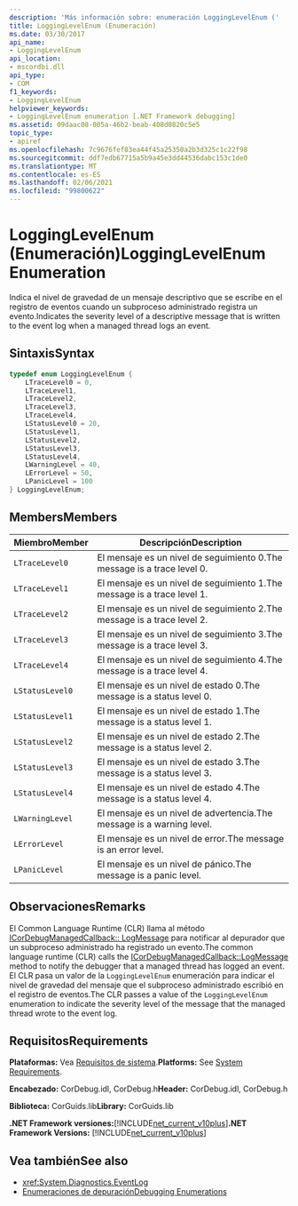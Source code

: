 ```yaml
---
description: 'Más información sobre: enumeración LoggingLevelEnum ('
title: LoggingLevelEnum (Enumeración)
ms.date: 03/30/2017
api_name:
- LoggingLevelEnum
api_location:
- mscordbi.dll
api_type:
- COM
f1_keywords:
- LoggingLevelEnum
helpviewer_keywords:
- LoggingLevelEnum enumeration [.NET Framework debugging]
ms.assetid: 09daac08-005a-46b2-beab-408d0820c5e5
topic_type:
- apiref
ms.openlocfilehash: 7c9676fef83ea44f45a25350a2b3d325c1c22f98
ms.sourcegitcommit: ddf7edb67715a5b9a45e3dd44536dabc153c1de0
ms.translationtype: MT
ms.contentlocale: es-ES
ms.lasthandoff: 02/06/2021
ms.locfileid: "99800622"
---
```

# <a name="logginglevelenum-enumeration"></a><span data-ttu-id="d0a40-103">LoggingLevelEnum (Enumeración)</span><span class="sxs-lookup"><span data-stu-id="d0a40-103">LoggingLevelEnum Enumeration</span></span>

<span data-ttu-id="d0a40-104">Indica el nivel de gravedad de un mensaje descriptivo que se escribe en el registro de eventos cuando un subproceso administrado registra un evento.</span><span class="sxs-lookup"><span data-stu-id="d0a40-104">Indicates the severity level of a descriptive message that is written to the event log when a managed thread logs an event.</span></span>  
  
## <a name="syntax"></a><span data-ttu-id="d0a40-105">Sintaxis</span><span class="sxs-lookup"><span data-stu-id="d0a40-105">Syntax</span></span>  
  
```cpp  
typedef enum LoggingLevelEnum {  
    LTraceLevel0 = 0,  
    LTraceLevel1,  
    LTraceLevel2,  
    LTraceLevel3,  
    LTraceLevel4,  
    LStatusLevel0 = 20,  
    LStatusLevel1,  
    LStatusLevel2,  
    LStatusLevel3,  
    LStatusLevel4,  
    LWarningLevel = 40,  
    LErrorLevel = 50,  
    LPanicLevel = 100  
} LoggingLevelEnum;  
```  
  
## <a name="members"></a><span data-ttu-id="d0a40-106">Members</span><span class="sxs-lookup"><span data-stu-id="d0a40-106">Members</span></span>  
  
|<span data-ttu-id="d0a40-107">Miembro</span><span class="sxs-lookup"><span data-stu-id="d0a40-107">Member</span></span>|<span data-ttu-id="d0a40-108">Descripción</span><span class="sxs-lookup"><span data-stu-id="d0a40-108">Description</span></span>|  
|------------|-----------------|  
|`LTraceLevel0`|<span data-ttu-id="d0a40-109">El mensaje es un nivel de seguimiento 0.</span><span class="sxs-lookup"><span data-stu-id="d0a40-109">The message is a trace level 0.</span></span>|  
|`LTraceLevel1`|<span data-ttu-id="d0a40-110">El mensaje es un nivel de seguimiento 1.</span><span class="sxs-lookup"><span data-stu-id="d0a40-110">The message is a trace level 1.</span></span>|  
|`LTraceLevel2`|<span data-ttu-id="d0a40-111">El mensaje es un nivel de seguimiento 2.</span><span class="sxs-lookup"><span data-stu-id="d0a40-111">The message is a trace level 2.</span></span>|  
|`LTraceLevel3`|<span data-ttu-id="d0a40-112">El mensaje es un nivel de seguimiento 3.</span><span class="sxs-lookup"><span data-stu-id="d0a40-112">The message is a trace level 3.</span></span>|  
|`LTraceLevel4`|<span data-ttu-id="d0a40-113">El mensaje es un nivel de seguimiento 4.</span><span class="sxs-lookup"><span data-stu-id="d0a40-113">The message is a trace level 4.</span></span>|  
|`LStatusLevel0`|<span data-ttu-id="d0a40-114">El mensaje es un nivel de estado 0.</span><span class="sxs-lookup"><span data-stu-id="d0a40-114">The message is a status level 0.</span></span>|  
|`LStatusLevel1`|<span data-ttu-id="d0a40-115">El mensaje es un nivel de estado 1.</span><span class="sxs-lookup"><span data-stu-id="d0a40-115">The message is a status level 1.</span></span>|  
|`LStatusLevel2`|<span data-ttu-id="d0a40-116">El mensaje es un nivel de estado 2.</span><span class="sxs-lookup"><span data-stu-id="d0a40-116">The message is a status level 2.</span></span>|  
|`LStatusLevel3`|<span data-ttu-id="d0a40-117">El mensaje es un nivel de estado 3.</span><span class="sxs-lookup"><span data-stu-id="d0a40-117">The message is a status level 3.</span></span>|  
|`LStatusLevel4`|<span data-ttu-id="d0a40-118">El mensaje es un nivel de estado 4.</span><span class="sxs-lookup"><span data-stu-id="d0a40-118">The message is a status level 4.</span></span>|  
|`LWarningLevel`|<span data-ttu-id="d0a40-119">El mensaje es un nivel de advertencia.</span><span class="sxs-lookup"><span data-stu-id="d0a40-119">The message is a warning level.</span></span>|  
|`LErrorLevel`|<span data-ttu-id="d0a40-120">El mensaje es un nivel de error.</span><span class="sxs-lookup"><span data-stu-id="d0a40-120">The message is an error level.</span></span>|  
|`LPanicLevel`|<span data-ttu-id="d0a40-121">El mensaje es un nivel de pánico.</span><span class="sxs-lookup"><span data-stu-id="d0a40-121">The message is a panic level.</span></span>|  
  
## <a name="remarks"></a><span data-ttu-id="d0a40-122">Observaciones</span><span class="sxs-lookup"><span data-stu-id="d0a40-122">Remarks</span></span>  

 <span data-ttu-id="d0a40-123">El Common Language Runtime (CLR) llama al método [ICorDebugManagedCallback:: LogMessage](icordebugmanagedcallback-logmessage-method.md) para notificar al depurador que un subproceso administrado ha registrado un evento.</span><span class="sxs-lookup"><span data-stu-id="d0a40-123">The common language runtime (CLR) calls the [ICorDebugManagedCallback::LogMessage](icordebugmanagedcallback-logmessage-method.md) method to notify the debugger that a managed thread has logged an event.</span></span> <span data-ttu-id="d0a40-124">El CLR pasa un valor de la `LoggingLevelEnum` enumeración para indicar el nivel de gravedad del mensaje que el subproceso administrado escribió en el registro de eventos.</span><span class="sxs-lookup"><span data-stu-id="d0a40-124">The CLR passes a value of the `LoggingLevelEnum` enumeration to indicate the severity level of the message that the managed thread wrote to the event log.</span></span>  
  
## <a name="requirements"></a><span data-ttu-id="d0a40-125">Requisitos</span><span class="sxs-lookup"><span data-stu-id="d0a40-125">Requirements</span></span>  

 <span data-ttu-id="d0a40-126">**Plataformas:** Vea [Requisitos de sistema](../../get-started/system-requirements.md).</span><span class="sxs-lookup"><span data-stu-id="d0a40-126">**Platforms:** See [System Requirements](../../get-started/system-requirements.md).</span></span>  
  
 <span data-ttu-id="d0a40-127">**Encabezado:** CorDebug.idl, CorDebug.h</span><span class="sxs-lookup"><span data-stu-id="d0a40-127">**Header:** CorDebug.idl, CorDebug.h</span></span>  
  
 <span data-ttu-id="d0a40-128">**Biblioteca:** CorGuids.lib</span><span class="sxs-lookup"><span data-stu-id="d0a40-128">**Library:** CorGuids.lib</span></span>  
  
 <span data-ttu-id="d0a40-129">**.NET Framework versiones:**[!INCLUDE[net_current_v10plus](../../../../includes/net-current-v10plus-md.md)]</span><span class="sxs-lookup"><span data-stu-id="d0a40-129">**.NET Framework Versions:** [!INCLUDE[net_current_v10plus](../../../../includes/net-current-v10plus-md.md)]</span></span>  
  
## <a name="see-also"></a><span data-ttu-id="d0a40-130">Vea también</span><span class="sxs-lookup"><span data-stu-id="d0a40-130">See also</span></span>

- <xref:System.Diagnostics.EventLog>
- [<span data-ttu-id="d0a40-131">Enumeraciones de depuración</span><span class="sxs-lookup"><span data-stu-id="d0a40-131">Debugging Enumerations</span></span>](debugging-enumerations.md)
